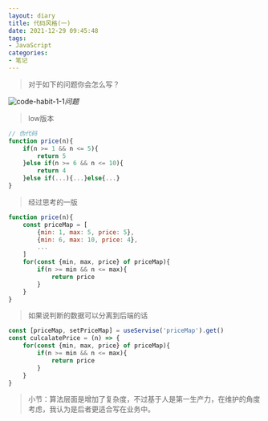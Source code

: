 ```yaml
---
layout: diary
title: 代码风格(一)
date: 2021-12-29 09:45:48
tags:
- JavaScript
categories:
- 笔记
---
```


> 对于如下的问题你会怎么写？

![code-habit-1-1](https://cdn.jsdelivr.net/gh/Meglody/Meglody.github.io@gh-pages/images/article-images/code-habit-1/1.png)_问题_

<!-- more -->

> low版本

```javascript
// 伪代码
function price(n){
    if(n >= 1 && n <= 5){
        return 5
    }else if(n >= 6 && n <= 10){
        return 4
    }else if(...){...}else{...}
}
```

> 经过思考的一版

```javascript
function price(n){
    const priceMap = [
        {min: 1, max: 5, price: 5},
        {min: 6, max: 10, price: 4},
        ...
    ]
    for(const {min, max, price} of priceMap){
        if(n >= min && n <= max){
            return price
        }
    }
}
```

> 如果说判断的数据可以分离到后端的话

```javascript
const [priceMap, setPriceMap] = useServise('priceMap').get()
const culcalatePrice = (n) => {
    for(const {min, max, price} of priceMap){
        if(n >= min && n <= max){
            return price
        }
    }
}
```

> 小节：算法层面是增加了复杂度，不过基于人是第一生产力，在维护的角度考虑，我认为是后者更适合写在业务中。
